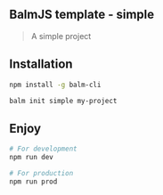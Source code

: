 ## BalmJS template - simple
> A simple project

## Installation

```sh
npm install -g balm-cli

balm init simple my-project
```

## Enjoy

```sh
# For development
npm run dev

# For production
npm run prod
```
